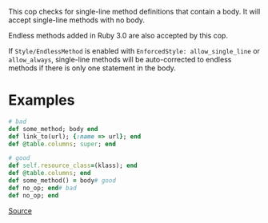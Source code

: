 
This cop checks for single-line method definitions that contain a body.
It will accept single-line methods with no body.

Endless methods added in Ruby 3.0 are also accepted by this cop.

If `Style/EndlessMethod` is enabled with `EnforcedStyle: allow_single_line` or
`allow_always`, single-line methods will be auto-corrected to endless
methods if there is only one statement in the body.

# Examples

```ruby
# bad
def some_method; body end
def link_to(url); {:name => url}; end
def @table.columns; super; end

# good
def self.resource_class=(klass); end
def @table.columns; end
def some_method() = body# good
def no_op; end# bad
def no_op; end
```

[Source](http://www.rubydoc.info/gems/rubocop/RuboCop/Cop/Style/SingleLineMethods)